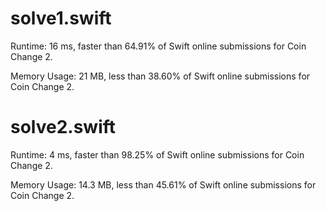# solve1.swift

Runtime: 16 ms, faster than 64.91% of Swift online submissions for Coin Change 2.

Memory Usage: 21 MB, less than 38.60% of Swift online submissions for Coin Change 2.

# solve2.swift

Runtime: 4 ms, faster than 98.25% of Swift online submissions for Coin Change 2.

Memory Usage: 14.3 MB, less than 45.61% of Swift online submissions for Coin Change 2.
